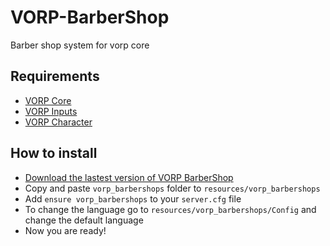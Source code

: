 # VORP-BarberShop
Barber shop system for vorp core

## Requirements
- [VORP Core](https://github.com/VORPCORE/VORP-Core/releases)
- [VORP Inputs](https://github.com/VORPCORE/VORP-Inputs/releases)
- [VORP Character](https://github.com/VORPCORE/VORP-Character/releases)

## How to install
* [Download the lastest version of VORP BarberShop](https://github.com/VORPCORE/VORP-BarberShop/releases)
* Copy and paste ```vorp_barbershops``` folder to ```resources/vorp_barbershops```
* Add ```ensure vorp_barbershops``` to your ```server.cfg``` file
* To change the language go to ```resources/vorp_barbershops/Config``` and change the default language
* Now you are ready!
